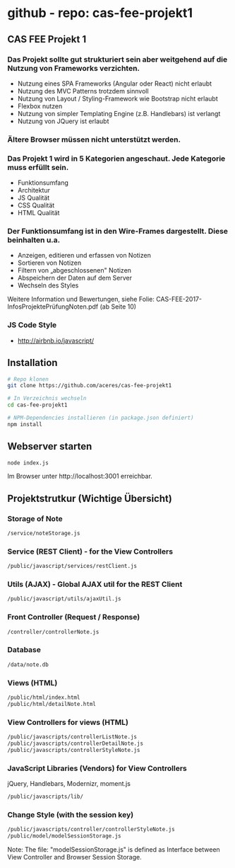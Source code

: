 # github - repo: cas-fee-projekt1

## CAS FEE Projekt 1

### Das Projekt sollte gut strukturiert sein aber weitgehend auf die Nutzung von Frameworks verzichten.

- Nutzung eines SPA Frameworks (Angular oder React) nicht erlaubt
- Nutzung des MVC Patterns trotzdem sinnvoll
- Nutzung von Layout / Styling-Framework wie Bootstrap nicht erlaubt
- Flexbox nutzen
- Nutzung von simpler Templating Engine (z.B. Handlebars) ist verlangt
- Nutzung von JQuery ist erlaubt

### Ältere Browser müssen nicht unterstützt werden.

### Das Projekt 1 wird in 5 Kategorien angeschaut. Jede Kategorie muss erfüllt sein.

- Funktionsumfang
- Architektur
- JS Qualität
- CSS Qualität
- HTML Qualität

### Der Funktionsumfang ist in den Wire-Frames dargestellt. Diese beinhalten u.a.

- Anzeigen, editieren und erfassen von Notizen
- Sortieren von Notizen
- Filtern von „abgeschlossenen" Notizen
- Abspeichern der Daten auf dem Server
- Wechseln des Styles

Weitere Information und Bewertungen, siehe Folie: CAS-FEE-2017-InfosProjektePrüfungNoten.pdf (ab Seite 10)

### JS Code Style

- http://airbnb.io/javascript/


## Installation

```bash
# Repo klonen
git clone https://github.com/aceres/cas-fee-projekt1

# In Verzeichnis wechseln
cd cas-fee-projekt1

# NPM-Dependencies installieren (in package.json definiert)
npm install
```

## Webserver starten

```bash
node index.js
```

Im Browser unter http://localhost:3001 erreichbar.

## Projektstrutkur (Wichtige Übersicht)

### Storage of Note

```bash
/service/noteStorage.js
```

### Service (REST Client) - for the View Controllers

```bash
/public/javascript/services/restClient.js
```

### Utils (AJAX) - Global AJAX util for the REST Client

```bash
/public/javascript/utils/ajaxUtil.js
```

### Front Controller (Request / Response)

```bash
/controller/controllerNote.js
```

### Database

```bash
/data/note.db
```

### Views (HTML)

```bash
/public/html/index.html
/public/html/detailNote.html
```

### View Controllers for views (HTML)

```bash
/public/javascripts/controllerListNote.js
/public/javascripts/controllerDetailNote.js
/public/javascripts/controllerStyleNote.js
```

### JavaScript Libraries (Vendors) for View Controllers

jQuery, Handlebars, Modernizr, moment.js

```bash
/public/javascripts/lib/
```

### Change Style (with the session key)

```bash
/public/javascripts/controller/controllerStyleNote.js
/public/model/modelSessionStorage.js
```

Note: The file: "modelSessionStorage.js" is defined as Interface between View Controller and Browser Session Storage.
